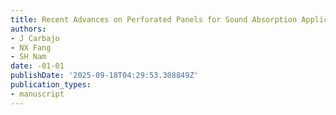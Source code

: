 ```yaml
---
title: Recent Advances on Perforated Panels for Sound Absorption Applications
authors:
- J Carbajo
- NX Fang
- SH Nam
date: -01-01
publishDate: '2025-09-18T04:29:53.308849Z'
publication_types:
- manuscript
---
```

